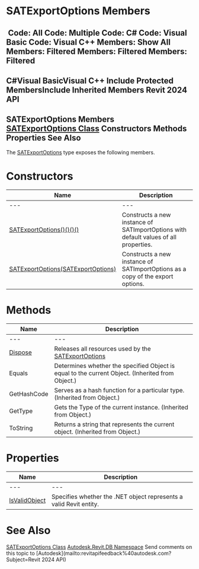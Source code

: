 # SATExportOptions Members

﻿
 Code: All Code: Multiple Code: C# Code: Visual Basic Code: Visual C++  Members: Show All Members: Filtered Members: Filtered Members: Filtered   
---  
C#Visual BasicVisual C++
Include Protected MembersInclude Inherited Members
Revit 2024 API  
---  
SATExportOptions Members  
[SATExportOptions Class](c0b21f2b-3405-bfc9-2e22-6ff3a6d55c41.md "SATExportOptions Class") Constructors Methods Properties See Also  
---  
The [SATExportOptions](c0b21f2b-3405-bfc9-2e22-6ff3a6d55c41.md "SATExportOptions Class") type exposes the following members.
# Constructors
| Name | Description |
| --- | --- |
| --- | --- | --- |
| [SATExportOptions()()()()](2c911867-0686-5250-973a-7d73b27501bd.md "SATExportOptions Constructor") | Constructs a new instance of SATImportOptions with default values of all properties. |
| [SATExportOptions(SATExportOptions)](00776865-9477-5550-9516-333c0a4726d2.md "SATExportOptions Constructor \(SATExportOptions\)") | Constructs a new instance of SATImportOptions as a copy of the export options. |

# Methods
| Name | Description |
| --- | --- |
| --- | --- | --- |
| [Dispose](0256cc21-76ea-f877-112d-ff47ce49a034.md "Dispose Method") | Releases all resources used by the [SATExportOptions](c0b21f2b-3405-bfc9-2e22-6ff3a6d55c41.md "SATExportOptions Class") |
| Equals | Determines whether the specified Object is equal to the current Object. (Inherited from Object.) |
| GetHashCode | Serves as a hash function for a particular type.  (Inherited from Object.) |
| GetType | Gets the Type of the current instance. (Inherited from Object.) |
| ToString | Returns a string that represents the current object. (Inherited from Object.) |

# Properties
| Name | Description |
| --- | --- |
| --- | --- | --- |
| [IsValidObject](00b47708-0e6b-0bfa-2616-b4ae93c76e53.md "IsValidObject Property") | Specifies whether the .NET object represents a valid Revit entity. |

# See Also
[SATExportOptions Class](c0b21f2b-3405-bfc9-2e22-6ff3a6d55c41.md "SATExportOptions Class")
[Autodesk.Revit.DB Namespace](87546ba7-461b-c646-cbb1-2cb8f5bff8b2.md "Autodesk.Revit.DB Namespace")
Send comments on this topic to [Autodesk](mailto:revitapifeedback%40autodesk.com?Subject=Revit 2024 API)